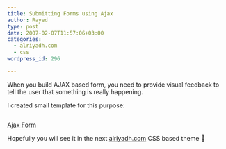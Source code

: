```yaml
---
title: Submitting Forms using Ajax
author: Rayed
type: post
date: 2007-02-07T11:57:06+03:00
categories:
  - alriyadh.com
  - css
wordpress_id: 296

---
```

When you build AJAX based form, you need to provide visual feedback to tell the user that something is really happening.

I created small template for this purpose:

<a href="/static/uploads/old/2007-02-07/ajax.html">

<img src="/static/uploads/old/2007-02-07/ajax.gif" alt="" border="0" />

Ajax Form</a>

Hopefully you will see it in the next <a href="http://www.alriyadh.com/">alriyadh.com</a> CSS based theme 🙂

